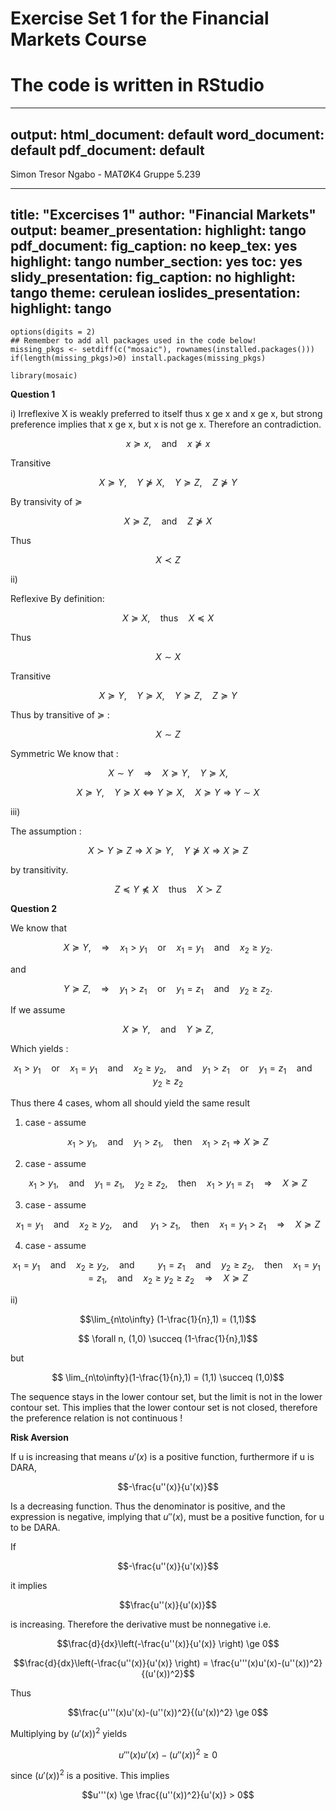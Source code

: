 # Exercise Set 1 for the Financial Markets Course

# The code is written in RStudio

---
output:
  html_document: default
  word_document: default
  pdf_document: default
---


Simon Tresor Ngabo - MATØK4 Gruppe 5.239

---
title: "Excercises 1"
author: "Financial Markets"
output:
  beamer_presentation:
    highlight: tango
  pdf_document:
    fig_caption: no
    keep_tex: yes
    highlight: tango
    number_section: yes
    toc: yes
  slidy_presentation:
    fig_caption: no
    highlight: tango
    theme: cerulean
  ioslides_presentation:
    highlight: tango
---

```{r, include = FALSE}
options(digits = 2)
## Remember to add all packages used in the code below!
missing_pkgs <- setdiff(c("mosaic"), rownames(installed.packages()))
if(length(missing_pkgs)>0) install.packages(missing_pkgs)
```

```{r, include=FALSE}
library(mosaic)
```

$\textbf{Question 1}$

i)
Irreflexive
X is weakly preferred to itself thus x ge x and x ge x, but strong preference implies that x ge x, but x is not ge x. Therefore an contradiction.

$$ x \succeq x,\quad \text{and}\quad x\nsucceq x $$

Transitive

$$X \succeq Y,\quad Y \nsucceq X,\quad Y \succeq Z, \quad Z \nsucceq Y$$

By transivity of $\succeq$

$$ X \succeq Z, \quad \text{and} \quad Z \nsucceq X $$

Thus 

$$ X \prec Z$$

ii)

Reflexive
By definition:

$$ X \succeq X, \quad \text{thus} \quad X \preceq X$$

Thus 

$$ X \sim X$$

Transitive

$$ X \succeq Y, \quad Y \succeq X,\quad Y \succeq Z,\quad Z \succeq Y $$

Thus by transitive of $\succeq$ :

$$ X \sim Z$$

Symmetric
We know that :

$$X \sim Y \quad \Rightarrow \quad X \succeq Y, \quad Y \succeq X, $$

$$X \succeq Y, \quad Y \succeq X \iff Y \succeq X, \quad X \succeq Y \Rightarrow Y \sim X$$

iii) 

The assumption :

$$ X \succ Y \succeq Z \Rightarrow X \succeq Y, \quad Y \nsucceq X \Rightarrow X \succeq Z$$

by transitivity.

$$ Z \preceq Y \npreceq X \quad \text{thus} \quad X \succ Z $$

$\textbf{Question 2}$

We know  that

$$X \succeq Y, \quad \Rightarrow \quad x_1>y_1 \quad \text{or} \quad x_1=y_1 \quad \text{and}  \quad x_2 \ge y_2.$$

and 

$$ Y \succeq Z, \quad \Rightarrow \quad y_1>z_1 \quad \text{or} \quad y_1=z_1 \quad \text{and}  \quad y_2 \ge z_2.$$

If we assume 

$$ X \succeq Y, \quad \text{and} \quad Y \succeq Z, $$

Which yields :

$$x_1>y_1 \quad \text{or} \quad x_1=y_1 \quad \text{and}  \quad x_2 \ge y_2, \quad \text{and} \quad y_1>z_1 \quad \text{or} \quad y_1=z_1 \quad \text{and}  \quad y_2 \ge z_2 $$

Thus there 4 cases, whom all should yield the same result 

1. case - assume

$$x_1 > y_1, \quad \text{and} \quad y_1 > z_1, \quad \text{then} \quad x_1 > z_1 \Rightarrow X \succeq Z   $$

2. case - assume

$$x_1 > y_1, \quad \text{and} \quad y_1=z_1, \quad y_2 \ge z_2,\quad \text{then} \quad x_1 > y_1 = z_1 \quad \Rightarrow  \quad X \succeq Z $$

3. case - assume

$$ x_1=y_1 \quad \text{and}  \quad x_2 \ge y_2, \quad \text{and } \quad y_1 > z_1, \quad \text{then} \quad x_1 = y_1 > z_1\quad \Rightarrow \quad X \succeq Z $$

4. case - assume

$$ x_1=y_1 \quad \text{and}  \quad x_2 \ge y_2, \quad \text{and } \quad \quad y_1=z_1 \quad \text{and}  \quad y_2 \ge z_2, \quad \text{then} \quad x_1 =y_1=z_1, \quad \text{and} \quad x_2 \ge y_2 \ge z_2 \quad \Rightarrow \quad X \succeq Z $$

ii)

$$\lim_{n\to\infty} (1-\frac{1}{n},1) = (1,1)$$

$$ \forall n, (1,0) \succeq (1-\frac{1}{n},1)$$

but 

$$ \lim_{n\to\infty}(1-\frac{1}{n},1) = (1,1) \succeq (1,0)$$

The sequence stays in the lower contour set, but the limit is not in the lower contour set. This implies that the lower contour set is not closed, therefore the preference relation is not continuous !

$\textbf{Risk Aversion}$

If u is increasing that means $u'(x)$ is a positive function, furthermore if u is DARA, 

$$-\frac{u''(x)}{u'(x)}$$

Is a decreasing function. Thus the denominator is positive, and the expression is negative, implying that $u''(x)$, must be a positive function, for u to be DARA.

If

$$-\frac{u''(x)}{u'(x)}$$

it implies 

$$\frac{u''(x)}{u'(x)}$$

is increasing. Therefore the derivative must be nonnegative i.e.

$$\frac{d}{dx}\left(-\frac{u''(x)}{u'(x)} \right) \ge 0$$

$$\frac{d}{dx}\left(-\frac{u''(x)}{u'(x)} \right) = \frac{u'''(x)u'(x)-(u''(x))^2}{(u'(x))^2}$$

Thus 

$$\frac{u'''(x)u'(x)-(u''(x))^2}{(u'(x))^2} \ge 0$$

Multiplying by $(u'(x))^2$ yields

$$u'''(x)u'(x)-(u''(x))^2 \ge 0$$

since $(u'(x))^2$ is a positive. This implies

$$u'''(x) \ge \frac{(u''(x))^2}{u'(x)} > 0$$


